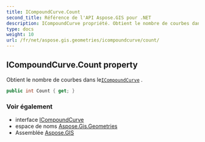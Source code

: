 ```yaml
---
title: ICompoundCurve.Count
second_title: Référence de l'API Aspose.GIS pour .NET
description: ICompoundCurve propriété. Obtient le nombre de courbes dans leICompoundCurve .
type: docs
weight: 10
url: /fr/net/aspose.gis.geometries/icompoundcurve/count/
---
```

## ICompoundCurve.Count property

Obtient le nombre de courbes dans le[`ICompoundCurve`](../) .

```csharp
public int Count { get; }
```

### Voir également

* interface [ICompoundCurve](../)
* espace de noms [Aspose.Gis.Geometries](../../icompoundcurve/)
* Assemblée [Aspose.GIS](../../../)


